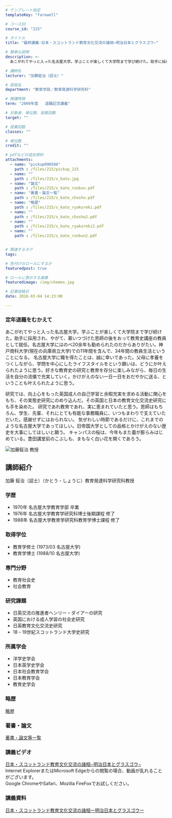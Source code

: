 ```yaml
---
# テンプレート指定
templateKey: "farewell"

# コースID
course_id: "215"

# タイトル
title: "最終講義-日本・スコットランド教育文化交流の諸相−明治日本とグラスゴウ−"

# 簡単な説明
description: >-
  あこがれてやっと入った名古屋大学。学ぶことが楽しくて大学院まで学び続けた。助手に採用され、やがて、慕いつづけた思師の後をおって教育史講座の教員として就任。名古屋大学にはのべ20余年も勤められたのだ...

# 講師名
lecturer: "加藤鉦治（詔士）"

# 部局名
department: "教育学部／教育発達科学研究科"

# 開講時限
term: "2009年度	退職記念講義"

# 対象者、単位数、授業回数
target: ""

# 授業回数
classes: ""

# 単位数
credit: ""

# pdfなどの追加資料
attachments: 
  - name: "pickup090508" 
    path : /files/215/pickup_215
  - name: "" 
    path : /files/215/s_kato.jpg
  - name: "論文" 
    path : /files/215/s_kato_ronbun.pdf
  - name: "著書・論文一覧" 
    path : /files/215/s_kato_chosho.pdf
  - name: "略歴" 
    path : /files/215/s_kato_ryakureki.pdf
  - name: "" 
    path : /files/215/s_kato_chosho2.pdf
  - name: "" 
    path : /files/215/s_kato_ryakureki2.pdf
  - name: "" 
    path : /files/215/s_kato_ronbun2.pdf


# 関連するタグ
tags:

# 色付けのロールにするか
featuredpost: true

# ロールに表示する画像
featuredimage: /img/chemex.jpg

# 記事投稿日
date: 2016-03-04 14:23:00

---
```

### 定年退職をむかえて 

あこがれてやっと入った名古屋大学。学ぶことが楽しくて大学院まで学び続けた。助手に採用され、やがて、慕いつづけた思師の後をおって教育史講座の教員として就任。名古屋大学にはのべ20余年も勤められたのだからありがたい。神戸商科大学(現在の兵庫県立大学)での11年間を含んで、34年間の教員生活ということになる。 名古屋大学に職を得たことは、誠に幸いであった。父母に孝養をつくしながら、学問を中心にしたライフスタイルをという願いは、どうにか叶えられたように思う。好きな教育史の研究と教育を存分に楽しみながら、毎日の生活を自分の流儀で充実していく。かけがえのない一日一日をおだやかに送る、ということも叶えられたように思う。

研究では、向上心をもった英国成人の自己学習と余暇充実を求める活動に関心をもち、その実態史研究にのめり込んだ。その英国と日本の教育文化交流史研究にも手を染めた。 研究であれ教育であれ、実に恵まれていたと思う。恩師はもちろん、学生、先輩、それにとても有能な事務職員に、いつもまわりで支えていただいた。感謝せずにはおられない。 気ぜわしい時節であるだけに、これまでのような名古屋大学であってほしい。旧帝国大学としての品格とかけがえのない歴史を大事にしてほしいと願う。 キャンパスの桜は、今年もまた蕾が膨らみはじめている。豊田講堂前のこぶしも、まもなく白い花を開くであろう。

![加藤鉦治 教授](/files/215/s_kato.jpg) 
## 講師紹介

加藤 鉦治（詔士）（かとう・しょうじ）教育発達科学研究科教授 

### 学歴

  * 1970年 名古屋大学教育学部 卒業
  * 1976年 名古屋大学教育学研究科博士後期課程 修了
  * 1988年 名古屋大学教育学研究科教育学博士課程 修了

### 取得学位

  * 教育学修士 (1973/03 名古屋大学)
  * 教育学博士 (1988/10 名古屋大学)

### 専門分野

  * 教育社会史
  * 社会教育

### 研究課題

  * 日英交流の推進者ヘンリー・ダイアーの研究
  * 英国における成人学習の社会史研究
  * 日英教育文化交流史研究
  * 18・19世紀スコットランド大学史研究

### 所属学会

  * 洋学史学会
  * 日本英学史学会
  * 日本社会教育学会
  * 日本教育学会
  * 教育史学会

### 略歴


[略歴](/files/215/s_kato_ryakureki2.pdf) 

### 著書・論文


[著書・論文等一覧](/files/215/s_kato_chosho2.pdf) 
### 講義ビデオ

[日本・スコットランド教育文化交流の諸相−明治日本とグラスゴウ−](http://nuvideo.media.nagoya-u.ac.jp/embed/0557ff4160709d99079cdc53b8ddfe850ef70963)  
Internet ExplorerまたはMicrosoft Edgeからの閲覧の場合、動画が乱れることがございます。  
Google ChromeやSafari、Mozilla FireFoxでお試しください。 

### 講義資料


[日本・スコットランド教育文化交流の諸相ー明治日本とグラスゴウー](/files/215/s_kato_ronbun2.pdf) 
